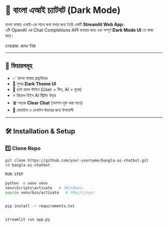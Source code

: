 # 🤖 বাংলা এআই চ্যাটবট (Dark Mode)

বাংলা ভাষায় এআই-এর সাথে কথা বলার জন্য তৈরি একটি **Streamlit Web App**।  
এটি OpenAI এর Chat Completions API ব্যবহার করে এবং সম্পূর্ণ **Dark Mode UI** তে কাজ করে।  

create .env file


---

## 🚀 ফিচারসমূহ
- ✅ বাংলা ভাষায় প্রশ্ন/উত্তর
- 🌙 সুন্দর **Dark Theme UI**
- 💬 চ্যাট বাবল স্টাইল (User = নীল, AI = ধূসর)
- ⚡ রিয়েল-টাইম AI স্ট্রিমিং উত্তর
- 🗑️ সহজে **Clear Chat** (অপশন যুক্ত করা যাবে)
- 📱 মোবাইল ও ডেস্কটপ উভয়ের জন্য উপযোগী

---

## 🛠️ Installation & Setup

### 1️⃣ Clone Repo
```bash
git clone https://github.com/your-username/bangla-ai-chatbot.git
cd bangla-ai-chatbot

RUN STEP

python -m venv venv
venv\Scripts\activate   # (Windows)
source venv/bin/activate   # (Mac/Linux)


pip install -r requirements.txt


streamlit run app.py
